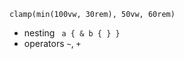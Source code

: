 ```clamp(min(100vw, 30rem), 50vw, 60rem)```
- nesting ``` a { & b { } }```
- operators ```~```, ```+```